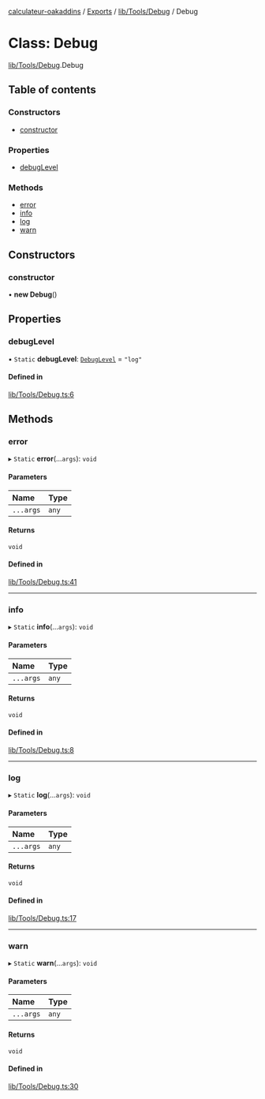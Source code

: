 [calculateur-oakaddins](../README.md) / [Exports](../modules.md) / [lib/Tools/Debug](../modules/lib_tools_debug.md) / Debug

# Class: Debug

[lib/Tools/Debug](../modules/lib_tools_debug.md).Debug

## Table of contents

### Constructors

- [constructor](lib_tools_debug.debug.md#constructor)

### Properties

- [debugLevel](lib_tools_debug.debug.md#debuglevel)

### Methods

- [error](lib_tools_debug.debug.md#error)
- [info](lib_tools_debug.debug.md#info)
- [log](lib_tools_debug.debug.md#log)
- [warn](lib_tools_debug.debug.md#warn)

## Constructors

### constructor

• **new Debug**()

## Properties

### debugLevel

▪ `Static` **debugLevel**: [`DebugLevel`](../modules/lib_tools_debug.md#debuglevel) = `"log"`

#### Defined in

[lib/Tools/Debug.ts:6](https://github.com/P0ulpy/Configurateur-OakAddins/blob/cf4ecab/src/lib/Tools/Debug.ts#L6)

## Methods

### error

▸ `Static` **error**(...`args`): `void`

#### Parameters

| Name | Type |
| :------ | :------ |
| `...args` | `any` |

#### Returns

`void`

#### Defined in

[lib/Tools/Debug.ts:41](https://github.com/P0ulpy/Configurateur-OakAddins/blob/cf4ecab/src/lib/Tools/Debug.ts#L41)

___

### info

▸ `Static` **info**(...`args`): `void`

#### Parameters

| Name | Type |
| :------ | :------ |
| `...args` | `any` |

#### Returns

`void`

#### Defined in

[lib/Tools/Debug.ts:8](https://github.com/P0ulpy/Configurateur-OakAddins/blob/cf4ecab/src/lib/Tools/Debug.ts#L8)

___

### log

▸ `Static` **log**(...`args`): `void`

#### Parameters

| Name | Type |
| :------ | :------ |
| `...args` | `any` |

#### Returns

`void`

#### Defined in

[lib/Tools/Debug.ts:17](https://github.com/P0ulpy/Configurateur-OakAddins/blob/cf4ecab/src/lib/Tools/Debug.ts#L17)

___

### warn

▸ `Static` **warn**(...`args`): `void`

#### Parameters

| Name | Type |
| :------ | :------ |
| `...args` | `any` |

#### Returns

`void`

#### Defined in

[lib/Tools/Debug.ts:30](https://github.com/P0ulpy/Configurateur-OakAddins/blob/cf4ecab/src/lib/Tools/Debug.ts#L30)
